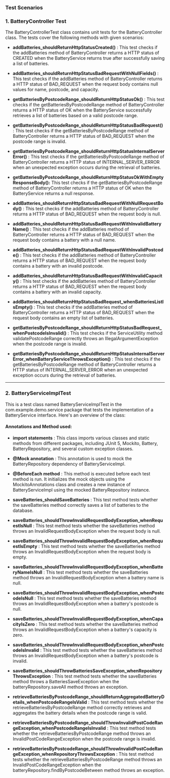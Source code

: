 ### Test Scenarios

### 1. BatteryController Test

The BatteryControllerTest class contains unit tests for the BatteryController class. 
The tests cover the following methods with given scenarios:

 * __addBatteries_shouldReturnHttpStatusCreated()__  : This test checks if the addBatteries method of BatteryController returns a HTTP status of CREATED when the BatteryService returns true after successfully saving a list of batteries.

 * __addBatteries_shouldReturnHttpStatusBadRequestWithNullFields()__ : This test checks if the addBatteries method of BatteryController returns a HTTP status of BAD_REQUEST when the request body contains null values for name, postcode, and capacity.

 * __getBatteriesByPostcodeRange_shouldReturnHttpStatusOk()__ : This test checks if the getBatteriesByPostcodeRange method of BatteryController returns a HTTP status of OK when the BatteryService successfully retrieves a list of batteries based on a valid postcode range.

 * __getBatteriesByPostcodeRange_shouldReturnHttpStatusBadRequest()__ : This test checks if the getBatteriesByPostcodeRange method of BatteryController returns a HTTP status of BAD_REQUEST when the postcode range is invalid.

 * __getBatteriesByPostcodeRange_shouldReturnHttpStatusInternalServerError()__ : This test checks if the getBatteriesByPostcodeRange method of BatteryController returns a HTTP status of INTERNAL_SERVER_ERROR when an unexpected exception occurs during the retrieval of batteries.

 * __getBatteriesByPostcodeRange_shouldReturnHttpStatusOkWithEmptyResponseBody():__  This test checks if the getBatteriesByPostcodeRange method of BatteryController returns a HTTP status of OK when the BatteryService returns a null response.

 * __addBatteries_shouldReturnHttpStatusBadRequestWithNullRequestBody()__ : This test checks if the addBatteries method of BatteryController returns a HTTP status of BAD_REQUEST when the request body is null.

 * __addBatteries_shouldReturnHttpStatusBadRequestWithInvalidBatteryName()__ : This test checks if the addBatteries method of BatteryController returns a HTTP status of BAD_REQUEST when the request body contains a battery with a null name.

 * __addBatteries_shouldReturnHttpStatusBadRequestWithInvalidPostcode()__ : This test checks if the addBatteries method of BatteryController returns a HTTP status of BAD_REQUEST when the request body contains a battery with an invalid postcode.

 * __addBatteries_shouldReturnHttpStatusBadRequestWithInvalidCapacity()__ : This test checks if the addBatteries method of BatteryController returns a HTTP status of BAD_REQUEST when the request body contains a battery with an invalid capacity.

 * __addBatteries_shouldReturnHttpStatusBadRequest_whenBatteriesListIsEmpty()__ : This test checks if the addBatteries method of BatteryController returns a HTTP status of BAD_REQUEST when the request body contains an empty list of batteries.

 * __getBatteriesByPostcodeRange_shouldReturnHttpStatusBadRequest_whenPostcodeIsInvalid()__ : This test checks if the ServiceUtility method validatePostcodeRange correctly throws an IllegalArgumentException when the postcode range is invalid.

 * __getBatteriesByPostcodeRange_shouldReturnHttpStatusInternalServerError_whenBatteryServiceThrowsException()__ : This test checks if the getBatteriesByPostcodeRange method of BatteryController returns a HTTP status of INTERNAL_SERVER_ERROR when an unexpected exception occurs during the retrieval of batteries.

---

### 2. BatteryServiceImplTest

This is a test class named BatteryServiceImplTest in the com.example.demo.service package that tests the implementation of a BatteryService interface. 
Here's an overview of the class:

#### Annotations and Method used:

 * __import statements__ : This class imports various classes and static methods from different packages, including JUnit 5, Mockito, Battery, BatteryRepository, and several custom exception classes.

 * __@Mock annotation__ : This annotation is used to mock the BatteryRepository dependency of BatteryServiceImpl.

 * __@BeforeEach method__ : This method is executed before each test method is run. It initializes the mock objects using the MockitoAnnotations class and creates a new instance of BatteryServiceImpl using the mocked BatteryRepository instance.


  * __saveBatteries_shouldSaveBatteries__ : This test method tests whether the saveBatteries method correctly saves a list of batteries to the database.

  * __saveBatteries_shouldThrowInvalidRequestBodyException_whenRequestIsNull__ : This test method tests whether the saveBatteries method throws an InvalidRequestBodyException when the request body is null.

  * __saveBatteries_shouldThrowInvalidRequestBodyException_whenRequestIsEmpty__ : This test method tests whether the saveBatteries method throws an InvalidRequestBodyException when the request body is empty.

  * __saveBatteries_shouldThrowInvalidRequestBodyException_whenBatteryNameIsNull__ : This test method tests whether the saveBatteries method throws an InvalidRequestBodyException when a battery name is null.

  * __saveBatteries_shouldThrowInvalidRequestBodyException_whenPostcodeIsNull__ : This test method tests whether the saveBatteries method throws an InvalidRequestBodyException when a battery's postcode is null.

  * __saveBatteries_shouldThrowInvalidRequestBodyException_whenCapacityIsZero__ : This test method tests whether the saveBatteries method throws an InvalidRequestBodyException when a battery's capacity is zero.

  * __saveBatteries_shouldThrowInvalidRequestBodyException_whenPostcodeIsInvalid__ : This test method tests whether the saveBatteries method throws an InvalidRequestBodyException when a battery's postcode is invalid.

  * __saveBatteries_shouldThrowBatteriesSaveException_whenRepositoryThrowsException__ : This test method tests whether the saveBatteries method throws a BatteriesSaveException when the batteryRepository.saveAll method throws an exception.

  * __retrieveBatteriesByPostcodeRange_shouldReturnAggregatedBatteryDetails_whenPostcodeRangeIsValid__ : This test method tests whether the retrieveBatteriesByPostcodeRange method correctly retrieves and aggregates the battery details when the postcode range is valid.

  * __retrieveBatteriesByPostcodeRange_shouldThrowInvalidPostCodeRangeException_whenPostcodeRangeIsInvalid__ : This test method tests whether the retrieveBatteriesByPostcodeRange method throws an InvalidPostCodeRangeException when the postcode range is invalid.

  * __retrieveBatteriesByPostcodeRange_shouldThrowInvalidPostCodeRangeException_whenRepositoryThrowsException__ : This test method tests whether the retrieveBatteriesByPostcodeRange method throws an InvalidPostCodeRangeException when the batteryRepository.findByPostcodeBetween method throws an exception.
